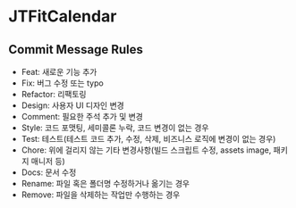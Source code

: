 
# JTFitCalendar

## Commit Message Rules
- Feat: 새로운 기능 추가
- Fix: 버그 수정 또는 typo
- Refactor: 리팩토링
- Design: 사용자 UI 디자인 변경
- Comment: 필요한 주석 추가 및 변경
- Style: 코드 포맷팅, 세미콜론 누락, 코드 변경이 없는 경우
- Test: 테스트(테스트 코드 추가, 수정, 삭제, 비즈니스 로직에 변경이 없는 경우)
- Chore: 위에 걸리지 않는 기타 변경사항(빌드 스크립트 수정, assets image, 패키지 매니저 등)
- Docs: 문서 수정
- Rename: 파일 혹은 폴더명 수정하거나 옮기는 경우
- Remove: 파일을 삭제하는 작업만 수행하는 경우